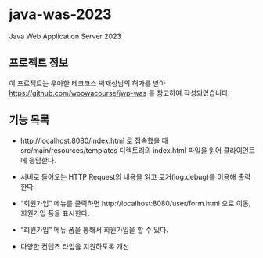 # java-was-2023

Java Web Application Server 2023

## 프로젝트 정보

이 프로젝트는 우아한 테크코스 박재성님의 허가를 받아 https://github.com/woowacourse/jwp-was
를 참고하여 작성되었습니다.

## 기능 목록

- http://localhost:8080/index.html 로 접속했을 때 src/main/resources/templates 디렉토리의 index.html 파일을 읽어 클라이언트에 응답한다.

- 서버로 들어오는 HTTP Request의 내용을 읽고 로거(log.debug)를 이용해 출력한다.

- “회원가입” 메뉴를 클릭하면 http://localhost:8080/user/form.html 으로 이동, 회원가입 폼을 표시한다.

- “회원가입” 메뉴 폼을 통해서 회원가입을 할 수 있다.

- 다양한 컨텐츠 타입을 지원하도록 개선 
